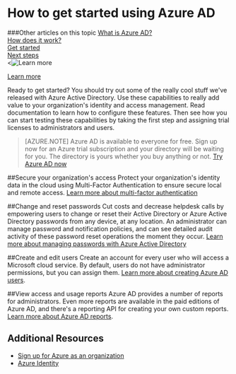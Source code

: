 <properties
	pageTitle="How to get started using Azure AD"
	description="Covers how to sign up for Azure and first steps you can try with Azure AD."
	services="active-directory"
	documentationCenter=""
	authors="curtand"
	manager="stevenpo"
	editor=""/>

<tags
	ms.service="active-directory"
	ms.date="01/05/2016"
	wacn.date=""/>

# How to get started using Azure AD

###Other articles on this topic
[What is Azure AD?](/documentation/articles/active-directory-whatis)<br>
[How does it work?](/documentation/articles/active-directory-works)<br>
[Get started](/documentation/articles/active-directory-get-started)<br>
[Next steps](/documentation/articles/active-directory-next-steps)<br>
<![Learn more](/documentation/articles/active-directory-learn-map)

[Learn more](/documentation/articles/active-directory-learn-map)<br> 


Ready to get started? You should try out some of the really cool stuff we've released with Azure Active Directory. Use these capabilities to really add value to your organization's identity and access management. Read documentation to learn how to configure these features. Then see how you can start testing these capabilities by taking the first step and assigning trial licenses to administrators and users.


> [AZURE.NOTE] Azure AD is available to everyone for free. Sign up now for an Azure trial subscription and your directory will be waiting for you. The directory is yours whether you buy anything or not. [Try Azure AD now](http://azure.microsoft.com/trial/get-started-active-directory/)

##Secure your organization's access
Protect your organization's identity data in the cloud using Multi-Factor Authentication to ensure secure local and remote access. [Learn more about multi-factor authentication](/documentation/articles/multi-factor-authentication)

##Change and reset passwords
Cut costs and decrease helpdesk calls by empowering users to change or reset their Active Directory or Azure Active Directory passwords from any device, at any location. An administrator can manage password and notification policies, and can see detailed audit activity of these password reset operations the moment they occur. [Learn more about managing passwords with Azure Active Directory](/documentation/articles/active-directory-manage-passwords)

##Create and edit users
Create an account for every user who will access a Microsoft cloud service. By default, users do not have administrator permissions, but you can assign them. [Learn more about creating Azure AD users](/documentation/articles/active-directory-create-users).

##View access and usage reports
Azure AD provides a number of reports for administrators. Even more reports are available in the paid editions of Azure AD, and there's a reporting API for creating your own custom reports. [Learn more about Azure AD reports](/documentation/articles/active-directory-view-access-usage-reports).

## Additional Resources

* [Sign up for Azure as an organization](/documentation/articles/sign-up-organization)
* [Azure Identity](/documentation/articles/fundamentals-identity)
